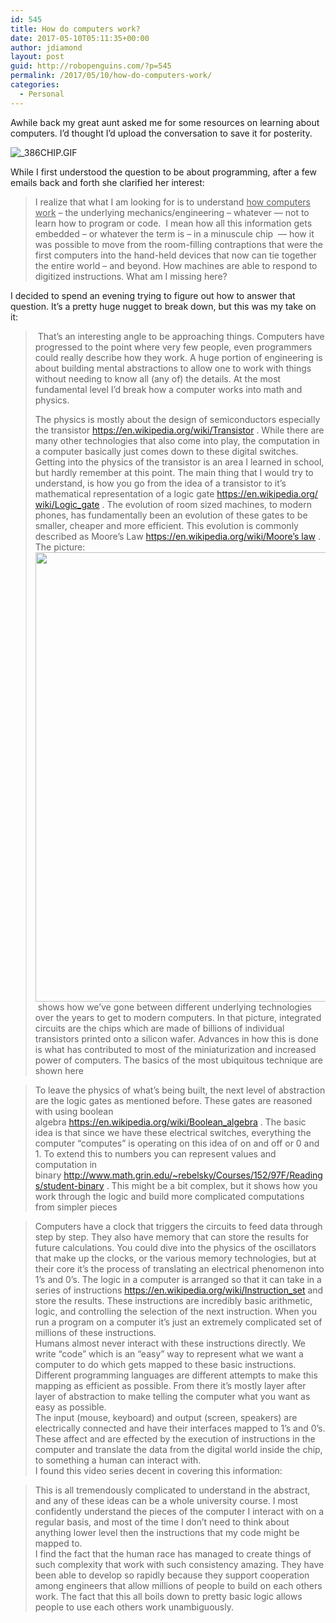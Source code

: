 ```yaml
---
id: 545
title: How do computers work?
date: 2017-05-10T05:11:35+00:00
author: jdiamond
layout: post
guid: http://robopenguins.com/?p=545
permalink: /2017/05/10/how-do-computers-work/
categories:
  - Personal
---
```

Awhile back my great aunt asked me for some resources on learning about computers. I&#8217;d thought I&#8217;d upload the conversation to save it for posterity.

![_386CHIP.GIF](http://cf.ydcdn.net/1.0.1.69/images/computer/_386CHIP.GIF) 

<!--more-->

While I first understood the question to be about programming, after a few emails back and forth she clarified her interest:

> I realize that what I am looking for is to understand <u>how computers work</u> – the underlying mechanics/engineering – whatever &#8212; not to learn how to program or code.  I mean how all this information gets embedded – or whatever the term is – in a minuscule chip  &#8212; how it was possible to move from the room-filling contraptions that were the first computers into the hand-held devices that now can tie together the entire world – and beyond. How machines are able to respond to digitized instructions. What am I missing here?

I decided to spend an evening trying to figure out how to answer that question. It&#8217;s a pretty huge nugget to break down, but this was my take on it:

>  That&#8217;s an interesting angle to be approaching things. Computers have progressed to the point where very few people, even programmers could really describe how they work. A huge portion of engineering is about building mental abstractions to allow one to work with things without needing to know all (any of) the details. At the most fundamental level I&#8217;d break how a computer works into math and physics.
> 
> <div>
>   The physics is mostly about the design of semiconductors especially the transistor <a href="https://en.wikipedia.org/wiki/Transistor" target="_blank" rel="noopener noreferrer" data-saferedirecturl="https://www.google.com/url?hl=en&q=https://en.wikipedia.org/wiki/Transistor&source=gmail&ust=1494472960264000&usg=AFQjCNHGbmlxFwFgDbWykWR4ISytcZE4iw">https://en.wikipedi<wbr />a.org/wiki/Transistor</a> . While there are many other technologies that also come into play, the computation in a computer basically just comes down to these digital switches. Getting into the physics of the transistor is an area I learned in school, but hardly remember at this point. The main thing that I would try to understand, is how you go from the idea of a transistor to it&#8217;s mathematical representation of a logic gate <a href="https://en.wikipedia.org/wiki/Logic_gate" target="_blank" rel="noopener noreferrer" data-saferedirecturl="https://www.google.com/url?hl=en&q=https://en.wikipedia.org/wiki/Logic_gate&source=gmail&ust=1494472960264000&usg=AFQjCNF1q3LrqZ3myVTNEqX8QTDuXHbwKg">https://en.wikipedia.org/<wbr />wiki/Logic_gate</a> . The evolution of room sized machines, to modern phones, has fundamentally been an evolution of these gates to be smaller, cheaper and more efficient. This evolution is commonly described as Moore&#8217;s Law <a href="https://en.wikipedia.org/wiki/Moore%27s_law">https://en.wikipedia.org/wiki/Moore&#8217;s law</a> . The picture:
> </div>
> 
> <div>
>   <a href="https://upload.wikimedia.org/wikipedia/commons/thumb/6/62/Moore%27s_Law_over_120_Years.png/1024px-Moore%27s_Law_over_120_Years.png" target="_blank" rel="https://en.wikipedia.org/wiki/Moore%27s_law#/media/File:Moore%27s_Law_over_120_Years.png noopener noreferrer"><img class="alignnone" src="https://upload.wikimedia.org/wikipedia/commons/thumb/6/62/Moore%27s_Law_over_120_Years.png/1024px-Moore%27s_Law_over_120_Years.png" alt="" width="1024" height="719" /></a>
> </div>
> 
> <div>
>    shows how we&#8217;ve gone between different underlying technologies over the years to get to modern computers. In that picture, integrated circuits are the chips which are made of billions of individual transistors printed onto a silicon wafer. Advances in how this is done is what has contributed to most of the miniaturization and increased power of computers. The basics of the most ubiquitous technique are shown here
> </div>



> <div>
>   To leave the physics of what&#8217;s being built, the next level of abstraction are the logic gates as mentioned before. These gates are reasoned with using boolean algebra <a href="https://en.wikipedia.org/wiki/Boolean_algebra" target="_blank" rel="noopener noreferrer" data-saferedirecturl="https://www.google.com/url?hl=en&q=https://en.wikipedia.org/wiki/Boolean_algebra&source=gmail&ust=1494472960265000&usg=AFQjCNGEsXl7AZIASLpKcO1UzB3DGz-muA">https://en.wikipedia.org/wiki/Boolean_algebra</a> . The basic idea is that since we have these electrical switches, everything the computer &#8220;computes&#8221; is operating on this idea of on and off or 0 and 1. To extend this to numbers you can represent values and computation in binary <a href="http://www.math.grin.edu/~rebelsky/Courses/152/97F/Readings/student-binary" target="_blank" rel="noopener noreferrer" data-saferedirecturl="https://www.google.com/url?hl=en&q=http://www.math.grin.edu/~rebelsky/Courses/152/97F/Readings/student-binary&source=gmail&ust=1494472960265000&usg=AFQjCNHrTLkj92yo5Vx_teKKXaYzkGt7eg">http://www.math.grin.edu/~rebelsky/Courses/152/97F/Readings/student-binary</a> . This might be a bit complex, but it shows how you work through the logic and build more complicated computations from simpler pieces
> </div>



> <div>
>   Computers have a clock that triggers the circuits to feed data through step by step. They also have memory that can store the results for future calculations. You could dive into the physics of the oscillators that make up the clocks, or the various memory technologies, but at their core it&#8217;s the process of translating an electrical phenomenon into 1&#8217;s and 0&#8217;s. The logic in a computer is arranged so that it can take in a series of instructions <a href="https://en.wikipedia.org/wiki/Instruction_set" target="_blank" rel="noopener noreferrer" data-saferedirecturl="https://www.google.com/url?hl=en&q=https://en.wikipedia.org/wiki/Instruction_set&source=gmail&ust=1494472960265000&usg=AFQjCNEFUTonRKcGqOpvDjPerfTiwipEnQ">https://en.wikipedia.org/wiki/Instruction_set</a> and store the results. These instructions are incredibly basic arithmetic, logic, and controlling the selection of the next instruction. When you run a program on a computer it&#8217;s just an extremely complicated set of millions of these instructions.
> </div>
> 
> <div>
>
> </div>
> 
> <div>
>   Humans almost never interact with these instructions directly. We write &#8220;code&#8221; which is an &#8220;easy&#8221; way to represent what we want a computer to do which gets mapped to these basic instructions. Different programming languages are different attempts to make this mapping as efficient as possible. From there it&#8217;s mostly layer after layer of abstraction to make telling the computer what you want as easy as possible.
> </div>
> 
> <div>
>
> </div>
> 
> <div>
>   The input (mouse, keyboard) and output (screen, speakers) are electrically connected and have their interfaces mapped to 1&#8217;s and 0&#8217;s. These affect and are effected by the execution of instructions in the computer and translate the data from the digital world inside the chip, to something a human can interact with.
> </div>
> 
> <div>
>
> </div>
> 
> <div>
>   I found this video series decent in covering this information:
> </div>







> <div>
>   This is all tremendously complicated to understand in the abstract, and any of these ideas can be a whole university course. I most confidently understand the pieces of the computer I interact with on a regular basis, and most of the time I don&#8217;t need to think about anything lower level then the instructions that my code might be mapped to.
> </div>
> 
> <div>
>
> </div>
> 
> <div>
>   I find the fact that the human race has managed to create things of such complexity that work with such consistency amazing. They have been able to develop so rapidly because they support cooperation among engineers that allow millions of people to build on each others work. The fact that this all boils down to pretty basic logic allows people to use each others work unambiguously.
> </div>

<div>
</div>

<div>
</div>